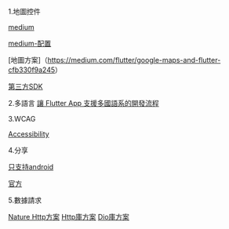 1.地圖控件

[medium](https://medium.com/flutterpub/flutter-and-google-maps-2b4e332e24ec)

[medium-配置](https://flatteredwithflutter.com/google-maps-in-flutter/)

[地圖方案]（<https://medium.com/flutter/google-maps-and-flutter-cfb330f9a245>）

[第三方SDK]([https://github.com/AweiLoveAndroid/Flutter-learning/blob/master/readme/Flutter%E7%9A%84%E9%9C%80%E8%A6%81%E4%B8%8E%E5%8E%9F%E7%94%9F%E4%BA%A4%E4%BA%92%E7%9A%84%E4%B8%80%E4%BA%9B%E5%B8%B8%E7%94%A8%E5%BA%93.md#%E4%B8%89%E6%96%B9sdk%E6%9C%89%E5%85%B3%E7%9A%84](https://github.com/AweiLoveAndroid/Flutter-learning/blob/master/readme/Flutter的需要与原生交互的一些常用库.md#三方sdk有关的))

2.多語言
[讓 Flutter App 支援多國語系的開發流程](https://medium.com/@zonble/%E8%AE%93-flutter-app-%E6%94%AF%E6%8F%B4%E5%A4%9A%E5%9C%8B%E8%AA%9E%E7%B3%BB%E7%9A%84%E9%96%8B%E7%99%BC%E6%B5%81%E7%A8%8B-ceb31532e2e1)

3.WCAG

[Accessibility](<https://material.io/design/usability/accessibility.html#>)

4.分享

[只支持android](<https://juejin.im/post/5c1205baf265da614933827d>)

[官方](<https://github.com/flutter/plugins/tree/master/packages/share>)

5.數據請求

[Nature Http方案](https://book.flutterchina.club/chapter10/http.html)
[Http庫方案](http://www.canhuah.com/Flutter%E7%BD%91%E7%BB%9C%E8%AF%B7%E6%B1%82%E4%B9%8B%E7%AE%80%E5%8D%95%E5%B0%81%E8%A3%85.html)
[Dio庫方案](https://book.flutterchina.club/chapter10/dio.html)

